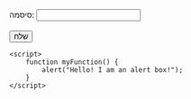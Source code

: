 <!DOCTYPE html>
<html lang="en">
<head>
    <meta charset="UTF-8">
    <title>תרגיל 2</title>
</head>
<body>
    <form>
        <label for="name">סיסמה:</label>
        <input type="text" id="pass" name="pass">
        <br><br>
    <button onclick="myFunction()">שלח</button>
    </form>

    <script>
        function myFunction() {
            alert("Hello! I am an alert box!");
        }
    </script>
</body>
</html>